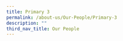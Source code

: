 ```yaml
---
title: Primary 3
permalink: /about-us/Our-People/Primary-3
description: ""
third_nav_title: Our People
---
```

